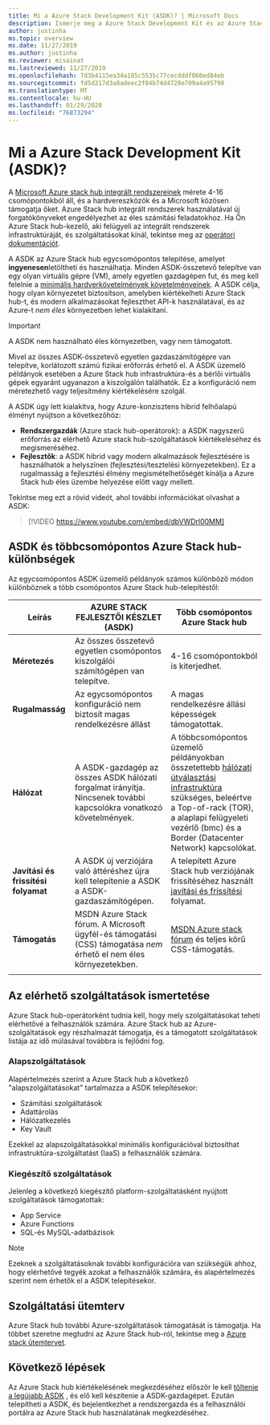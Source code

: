 ```yaml
---
title: Mi a Azure Stack Development Kit (ASDK)? | Microsoft Docs
description: Ismerje meg a Azure Stack Development Kit és az Azure Stack hub kiértékelésének módját.
author: justinha
ms.topic: overview
ms.date: 11/27/2019
ms.author: justinha
ms.reviewer: misainat
ms.lastreviewed: 11/27/2019
ms.openlocfilehash: 7d3b4115ea34a185c5535c77cecdddf060ed84eb
ms.sourcegitcommit: fd5d217d3a8adeec2f04b74d4728e709a4a95790
ms.translationtype: MT
ms.contentlocale: hu-HU
ms.lasthandoff: 01/29/2020
ms.locfileid: "76873294"
---
```

# <a name="what-is-the-azure-stack-development-kit-asdk"></a>Mi a Azure Stack Development Kit (ASDK)?
A [Microsoft Azure stack hub integrált rendszereinek](../operator/azure-stack-overview.md) mérete 4-16 csomópontokból áll, és a hardvereszközök és a Microsoft közösen támogatja őket. Azure Stack hub integrált rendszerek használatával új forgatókönyveket engedélyezhet az éles számítási feladatokhoz. Ha Ön Azure Stack hub-kezelő, aki felügyeli az integrált rendszerek infrastruktúráját, és szolgáltatásokat kínál, tekintse meg az [operátori dokumentációt](/azure-stack/operator).

A ASDK az Azure Stack hub egycsomópontos telepítése, amelyet **ingyenesen**letöltheti és használhatja. Minden ASDK-összetevő telepítve van egy olyan virtuális gépre (VM), amely egyetlen gazdagépen fut, és meg kell felelnie a [minimális hardverkövetelmények követelményeinek](asdk-deploy-considerations.md#hardware). A ASDK célja, hogy olyan környezetet biztosítson, amelyben kiértékelheti Azure Stack hub-t, és modern alkalmazásokat fejleszthet API-k használatával, és az Azure-t *nem éles* környezetben lehet kialakítani. 

> [!IMPORTANT]
> A ASDK nem használható éles környezetben, vagy nem támogatott.

Mivel az összes ASDK-összetevő egyetlen gazdaszámítógépre van telepítve, korlátozott számú fizikai erőforrás érhető el. A ASDK üzemelő példányok esetében a Azure Stack hub infrastruktúra-és a bérlői virtuális gépek egyaránt ugyanazon a kiszolgálón találhatók. Ez a konfiguráció nem méretezhető vagy teljesítmény kiértékelésére szolgál.

A ASDK úgy lett kialakítva, hogy Azure-konzisztens hibrid felhőalapú élményt nyújtson a következőhöz:
- **Rendszergazdák** (Azure stack hub-operátorok): a ASDK nagyszerű erőforrás az elérhető Azure stack hub-szolgáltatások kiértékeléséhez és megismeréséhez.
- **Fejlesztők**: a ASDK hibrid vagy modern alkalmazások fejlesztésére is használhatók a helyszínen (fejlesztési/tesztelési környezetekben). Ez a rugalmasság a fejlesztési élmény megismételhetőségét kínálja a Azure Stack hub éles üzembe helyezése előtt vagy mellett.

Tekintse meg ezt a rövid videót, ahol további információkat olvashat a ASDK:

> [!VIDEO https://www.youtube.com/embed/dbVWDrl00MM]


## <a name="asdk-and-multi-node-azure-stack-hub-differences"></a>ASDK és többcsomópontos Azure Stack hub-különbségek
Az egycsomópontos ASDK üzemelő példányok számos különböző módon különböznek a több csomópontos Azure Stack hub-telepítéstől:

|Leírás|AZURE STACK FEJLESZTŐI KÉSZLET (ASDK)|Több csomópontos Azure Stack hub|
|-----|-----|-----|
|**Méretezés**|Az összes összetevő egyetlen csomópontos kiszolgálói számítógépen van telepítve.|4-16 csomópontokból is kiterjedhet.|
|**Rugalmasság**|Az egycsomópontos konfiguráció nem biztosít magas rendelkezésre állást|A magas rendelkezésre állási képességek támogatottak.|
|**Hálózat**|A ASDK-gazdagép az összes ASDK hálózati forgalmat irányítja. Nincsenek további kapcsolókra vonatkozó követelmények.|A többcsomópontos üzemelő példányokban összetettebb [hálózati útválasztási infrastruktúra](../operator/azure-stack-network.md#network-infrastructure) szükséges, beleértve a Top-of-rack (TOR), a alaplapi felügyeleti vezérlő (bmc) és a Border (Datacenter Network) kapcsolókat.|
|**Javítási és frissítési folyamat**|A ASDK új verziójára való áttéréshez újra kell telepítenie a ASDK a ASDK-gazdaszámítógépen.|A telepített Azure Stack hub verziójának frissítéséhez használt [javítási és frissítési](../operator/azure-stack-updates.md) folyamat.|
|**Támogatás**|MSDN Azure Stack fórum. A Microsoft ügyfél-és támogatási (CSS) támogatása *nem* érhető el nem éles környezetekben.|[MSDN Azure stack fórum](https://social.msdn.microsoft.com/Forums/en-US/home?forum=AzureStack) és teljes körű CSS-támogatás.|
| | |

## <a name="learn-about-available-services"></a>Az elérhető szolgáltatások ismertetése
Azure Stack hub-operátorként tudnia kell, hogy mely szolgáltatásokat teheti elérhetővé a felhasználók számára. Azure Stack hub az Azure-szolgáltatások egy részhalmazát támogatja, és a támogatott szolgáltatások listája az idő múlásával továbbra is fejlődni fog.

### <a name="foundational-services"></a>Alapszolgáltatások
Alapértelmezés szerint a Azure Stack hub a következő "alapszolgáltatásokat" tartalmazza a ASDK telepítésekor:
- Számítási szolgáltatások
- Adattárolás
- Hálózatkezelés
- Key Vault

Ezekkel az alapszolgáltatásokkal minimális konfigurációval biztosíthat infrastruktúra-szolgáltatást (IaaS) a felhasználók számára.

### <a name="additional-services"></a>Kiegészítő szolgáltatások
Jelenleg a következő kiegészítő platform-szolgáltatásként nyújtott szolgáltatások támogatottak:
- App Service
- Azure Functions
- SQL-és MySQL-adatbázisok

> [!NOTE]
> Ezeknek a szolgáltatásoknak további konfigurációra van szükségük ahhoz, hogy elérhetővé tegyék azokat a felhasználók számára, és alapértelmezés szerint nem érhetők el a ASDK telepítésekor.

## <a name="service-roadmap"></a>Szolgáltatási ütemterv
Azure Stack hub további Azure-szolgáltatások támogatását is támogatja. Ha többet szeretne megtudni az Azure Stack hub-ról, tekintse meg a [Azure stack ütemtervet](https://azure.microsoft.com/roadmap/?tag=azure-stack). 


## <a name="next-steps"></a>Következő lépések
Az Azure Stack hub kiértékelésének megkezdéséhez először le kell [töltenie a legújabb ASDK](asdk-download.md) , és elő kell készítenie a ASDK-gazdagépet. Ezután telepítheti a ASDK, és bejelentkezhet a rendszergazda és a felhasználói portálra az Azure Stack hub használatának megkezdéséhez.